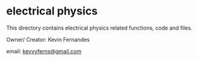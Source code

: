 # electrical physics
This directory contains electrical physics related functions, code and files.

Owner/ Creator: Kevin Fernandes

email: kevvyferns@gmail.com
